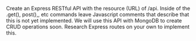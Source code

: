 Create an Express RESTful API with the resource (URL) of /api. Inside of the .get(), post(),, etc commands leave Javascript comments that describe that this is not yet implemented. We will use this API with MongoDB to create CRUD operations soon. Research Express routes on your own to implement this.
